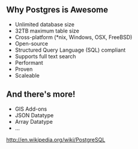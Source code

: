 ## Why Postgres is Awesome

* Unlimited database size
* 32TB maximum table size
* Cross-platform (*nix, Windows, OSX, FreeBSD)
* Open-source
* Structured Query Language (SQL) compliant
* Supports full text search
* Performant
* Proven
* Scaleable


## And there's more!

* GIS Add-ons
* JSON Datatype
* Array Datatype
* ...

http://en.wikipedia.org/wiki/PostgreSQL
